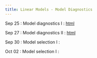 ```yaml
---
title: Linear Models - Model Diagnostics
---
```


Sep 25
: Model diagnostics I 
  : [html](https://jlacasa.github.io/stat705_fall2024/classes/day16_09252024)  

Sep 27
: Model diagnostics II
  : [html](https://jlacasa.github.io/stat705_fall2024/classes/day17_09272024)

Sep 30
: Model selection I
  : []()
  
Oct 02 
: Model selection I
  : []()

